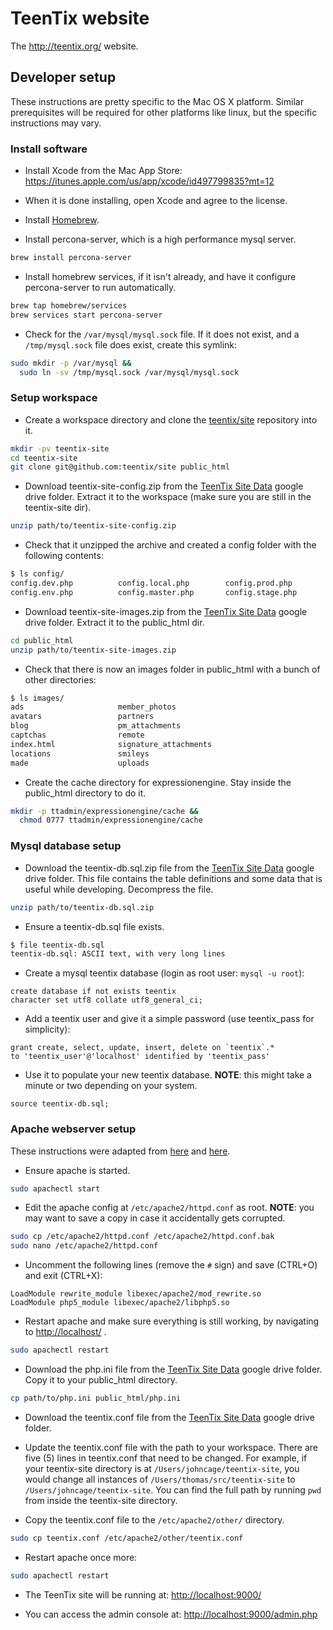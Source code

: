 TeenTix website
===============

The http://teentix.org/ website.

Developer setup
---------------

These instructions are pretty specific to the Mac OS X platform. Similar
prerequisites will be required for other platforms like linux, but the specific
instructions may vary.

### Install software

* Install Xcode from the Mac App Store: https://itunes.apple.com/us/app/xcode/id497799835?mt=12

* When it is done installing, open Xcode and agree to the license.

* Install [Homebrew](http://brew.sh/).

* Install percona-server, which is a high performance mysql server.

```bash
brew install percona-server
```

* Install homebrew services, if it isn't already, and have it configure
  percona-server to run automatically.

```bash
brew tap homebrew/services
brew services start percona-server
```

* Check for the `/var/mysql/mysql.sock` file. If it does not exist, and a
  `/tmp/mysql.sock` file does exist, create this symlink:

```bash
sudo mkdir -p /var/mysql &&
  sudo ln -sv /tmp/mysql.sock /var/mysql/mysql.sock
```

### Setup workspace

* Create a workspace directory and clone the [teentix/site][repo] repository
  into it.

```bash
mkdir -pv teentix-site
cd teentix-site
git clone git@github.com:teentix/site public_html
```

[repo]: https://github.com/teentix/site

* Download teentix-site-config.zip from the [TeenTix Site Data][drivedir]
  google drive folder. Extract it to the workspace (make sure you are still in
  the teentix-site dir).

```bash
unzip path/to/teentix-site-config.zip
```

* Check that it unzipped the archive and created a config folder with the
  following contents:

```bash
$ ls config/
config.dev.php          config.local.php        config.prod.php
config.env.php          config.master.php       config.stage.php
```

* Download teentix-site-images.zip from the [TeenTix Site Data][drivedir] google drive folder. Extract it to the public_html dir.

```bash
cd public_html
unzip path/to/teentix-site-images.zip
```

* Check that there is now an images folder in public_html with a bunch of other
  directories:

```bash
$ ls images/
ads                     member_photos
avatars                 partners
blog                    pm_attachments
captchas                remote
index.html              signature_attachments
locations               smileys
made                    uploads
```

* Create the cache directory for expressionengine. Stay inside the public_html
  directory to do it.

```bash
mkdir -p ttadmin/expressionengine/cache &&
  chmod 0777 ttadmin/expressionengine/cache
```

[drivedir]: https://drive.google.com/drive/u/0/folders/0BzNmvIuHmoknWkRFRkZZVHQ2NlE

### Mysql database setup

* Download the teentix-db.sql.zip file from the [TeenTix Site Data][drivedir]
  google drive folder. This file contains the table definitions and some data
  that is useful while developing. Decompress the file.

```bash
unzip path/to/teentix-db.sql.zip
```

* Ensure a teentix-db.sql file exists.

```bash
$ file teentix-db.sql
teentix-db.sql: ASCII text, with very long lines
```

* Create a mysql teentix database (login as root user: `mysql -u root`):

```mysql
create database if not exists teentix
character set utf8 collate utf8_general_ci;
```

* Add a teentix user and give it a simple password (use teentix_pass for
  simplicity):

```mysql
grant create, select, update, insert, delete on `teentix`.*
to 'teentix_user'@'localhost' identified by 'teentix_pass'
```

* Use it to populate your new teentix database. **NOTE**: this might take a
  minute or two depending on your system.

```mysql
source teentix-db.sql;
```

### Apache webserver setup

These instructions were adapted from [here][apache1] and [here][apache2].

[apache1]: http://coolestguidesontheplanet.com/get-apache-mysql-php-and-phpmyadmin-working-on-osx-10-11-el-capitan/
[apache2]: http://jason.pureconcepts.net/2015/10/install-apache-php-mysql-mac-os-x-el-capitan/

* Ensure apache is started.

```bash
sudo apachectl start
```

* Edit the apache config at `/etc/apache2/httpd.conf` as root. **NOTE**: you
  may want to save a copy in case it accidentally gets corrupted.

```bash
sudo cp /etc/apache2/httpd.conf /etc/apache2/httpd.conf.bak
sudo nano /etc/apache2/httpd.conf
```

* Uncomment the following lines (remove the `#` sign) and save (CTRL+O) and
  exit (CTRL+X):

```
LoadModule rewrite_module libexec/apache2/mod_rewrite.so
LoadModule php5_module libexec/apache2/libphp5.so
```

* Restart apache and make sure everything is still working, by navigating to
  [http://localhost/](http://localhost/) .

```bash
sudo apachectl restart
```

* Download the php.ini file from the [TeenTix Site Data][drivedir] google drive
  folder. Copy it to your public_html directory.

```bash
cp path/to/php.ini public_html/php.ini
```

* Download the teentix.conf file from the [TeenTix Site Data][drivedir] google
  drive folder.

* Update the teentix.conf file with the path to your workspace. There are five
  (5) lines in teentix.conf that need to be changed. For example, if your
  teentix-site directory is at `/Users/johncage/teentix-site`, you would change
  all instances of `/Users/thomas/src/teentix-site` to
  `/Users/johncage/teentix-site`. You can find the full path by running `pwd`
  from inside the teentix-site directory.

* Copy the teentix.conf file to the `/etc/apache2/other/` directory.

```bash
sudo cp teentix.conf /etc/apache2/other/teentix.conf
```

* Restart apache once more:

```bash
sudo apachectl restart
```

* The TeenTix site will be running at: [http://localhost:9000/](http://localhost:9000/)

* You can access the admin console at: [http://localhost:9000/admin.php](http://localhost:9000/admin.php)
